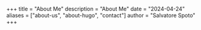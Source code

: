 +++
title = "About Me"
description = "About Me"
date = "2024-04-24"
aliases = ["about-us", "about-hugo", "contact"]
author = "Salvatore Spoto"
+++
